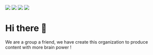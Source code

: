 <a href=""><img src ="https://img.shields.io/badge/Visual_Studio_Code-0078D4?style=for-the-badge&logo=visual%20studio%20code&logoColor=white"></a>
<a href="https://github.com/dev-studio-temp/bot-discord/blob/main/Kiri-bot/main.py"><img src ="https://img.shields.io/badge/Python-3776AB?style=for-the-badge&logo=python&logoColor=white"></a>
<a href="https://github.com/dev-studio-temp/bot-discord/blob/main/Kiri-bot/main.py"><img src ="https://img.shields.io/badge/MongoDB-4EA94B?style=for-the-badge&logo=mongodb&logoColor=white"></a>
<a href="https://discord.gg/RZAk6fTuyD"><img src="https://img.shields.io/badge/Discord-7289DA?style=for-the-badge&logo=discord&logoColor=white"></a>

Hi there 👋
=
We are a group a friend, we have create this organization to produce content with more brain power !

<!--

**Here are some ideas to get you started:**

🙋‍♀️ A short introduction - what is your organization all about?
🌈 Contribution guidelines - how can the community get involved?
👩‍💻 Useful resources - where can the community find your docs? Is there anything else the community should know?
🍿 Fun facts - what does your team eat for breakfast?
🧙 Remember, you can do mighty things with the power of [Markdown](https://docs.github.com/github/writing-on-github/getting-started-with-writing-and-formatting-on-github/basic-writing-and-formatting-syntax)
-->
